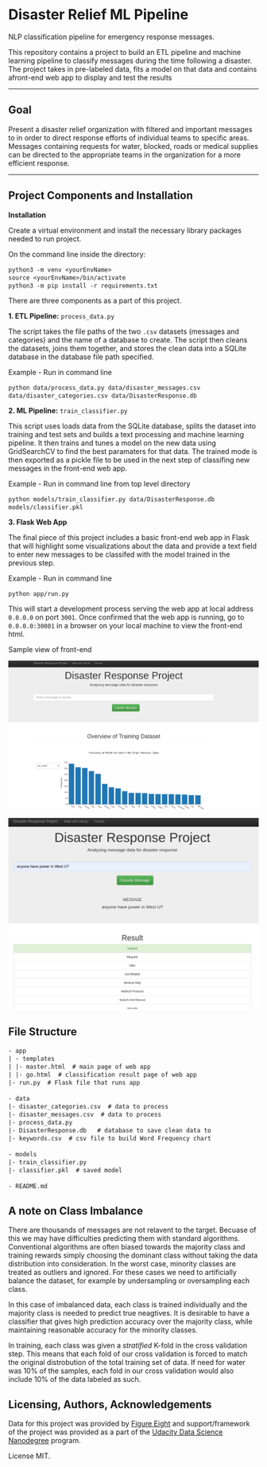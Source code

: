 # Disaster Relief ML Pipeline

NLP classification pipeline for emergency response messages. 

This repository contains a project to build an ETL pipeline and machine learning pipeline to classify messages during the time following a disaster. The project takes in pre-labeled data, fits a model on that data and contains afront-end web app to display and test the results 

---

## Goal 

Present a disaster relief organization with filtered and important messages to in order to direct response efforts of individual teams to specific areas. Messages containing requests for water, blocked, roads or medical supplies can be directed to the appropriate teams in the organization for a more efficient response. 

--- 

## Project Components and Installation

**Installation**

Create a virtual environment and install the necessary library packages needed to run project.

On the command line inside the directory:

```
python3 -m venv <yourEnvName>
source <yourEnvName>/bin/activate
python3 -m pip install -r requirements.txt
```


There are three components as a part of this project.

**1. ETL Pipeline:** `process_data.py`

The script takes the file paths of the two `.csv` datasets (messages and categories) and the name of a database to create. The script then cleans the datasets, joins them together, and stores the clean data into a SQLite database in the database file path specified.

Example - Run in command line 

```
python data/process_data.py data/disaster_messages.csv data/disaster_categories.csv data/DisasterResponse.db
```

**2. ML Pipeline:** `train_classifier.py`

This script uses loads data from the SQLite database, splits the dataset into training and test sets and builds a text processing and machine learning pipeline. It then trains and tunes a model on the new data using GridSearchCV to find the best paramaters for that data. The trained mode is then exported as a pickle file to be used in the next step of classifing new messages in the front-end web app. 

Example - Run in command line from top level directory

```
python models/train_classifier.py data/DisasterResponse.db models/classifier.pkl
```


**3. Flask Web App**

The final piece of this project includes a basic front-end web app in Flask that will highlight some visualizations about the data and provide a text field to enter new messages to be classifed with the model trained in the previous step.

Example - Run in command line 

```
python app/run.py
```

This will start a development process serving the web app at local address `0.0.0.0` on port `3001`.  Once confirmed that the web app is running, go to `0.0.0.0:30001` in a browser on your local machine to view the front-end html. 

Sample view of front-end

![Homepage of site](/viz/home.png)


![classification portion of site](/viz/classify.png)



## File Structure


```
- app
| - templates
| |- master.html  # main page of web app
| |- go.html  # classification result page of web app
|- run.py  # Flask file that runs app

- data
|- disaster_categories.csv  # data to process 
|- disaster_messages.csv  # data to process
|- process_data.py
|- DisasterResponse.db   # database to save clean data to
|- keywords.csv  # csv file to build Word Frequency chart

- models
|- train_classifier.py
|- classifier.pkl  # saved model 

- README.md
```



## A note on Class Imbalance 

There are thousands of messages are not relavent to the target. Becuase of this we may have difficulties predicting them with standard algorithms. Conventional algorithms are often biased towards the majority class and training rewards simply choosing the dominant class without taking the data distribution into consideration. In the worst case, minority classes are treated as outliers and ignored. For these cases we need to artificially balance the dataset, for example by undersampling or oversampling each class.

In this case of imbalanced data, each class is trained individually and the majority class is needed to predict true neagtives. It is desirable to have a classifier that gives high prediction accuracy over the majority class, while maintaining reasonable accuracy for the minority classes. 

In training, each class was given a *stratified* K-fold in the cross validation step. This means that each fold of our cross validation is forced to match the original distrobution of the total training set of data. If need for water was 10% of the samples, each fold in our cross validation would also include 10% of the data labeled as such. 



## Licensing, Authors, Acknowledgements<a name="licensing_authors_acknowledgements"></a>

Data for this project was provided by [Figure Eight](https://www.figure-eight.com/) and support/framework of the project was provided as a part of the [Udacity Data Science Nanodegree](https://www.udacity.com/course/data-scientist-nanodegree--nd025) program. 

License MIT.